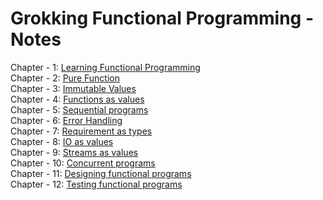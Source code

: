 # Grokking Functional Programming - Notes

Chapter - 1: [Learning Functional Programming](https://github.com/Hein-HtetSan/fp-notes/tree/main/Note/Chapter%20-%201/)   
Chapter - 2: [Pure Function](https://github.com/Hein-HtetSan/fp-notes/tree/main/Note/Chapter%20-%202/)   
Chapter - 3: [Immutable Values](https://github.com/Hein-HtetSan/fp-notes/tree/main/Note/Chapter%20-%203/)   
Chapter - 4: [Functions as values](https://github.com/Hein-HtetSan/fp-notes/tree/main/Note/Chapter%20-%204/)   
Chapter - 5: [Sequential programs](https://github.com/Hein-HtetSan/fp-notes/tree/main/Note/Chapter%20-%205/)   
Chapter - 6: [Error Handling](https://github.com/Hein-HtetSan/fp-notes/tree/main/Note/Chapter%20-%206/)   
Chapter - 7: [Requirement as types](https://github.com/Hein-HtetSan/fp-notes/tree/main/Note/Chapter%20-%207/)   
Chapter - 8: [IO as values](https://github.com/Hein-HtetSan/fp-notes/tree/main/Note/Chapter%20-%208/)   
Chapter - 9: [Streams as values](https://github.com/Hein-HtetSan/fp-notes/tree/main/Note/Chapter%20-%209/)   
Chapter - 10: [Concurrent programs](https://github.com/Hein-HtetSan/fp-notes/tree/main/Note/Chapter%20-%2010/)   
Chapter - 11: [Designing functional programs](https://github.com/Hein-HtetSan/fp-notes/tree/main/Note/Chapter%20-%2011/)   
Chapter - 12: [Testing functional programs](https://github.com/Hein-HtetSan/fp-notes/tree/main/Note/Chapter%20-%2012/)   